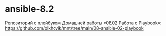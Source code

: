 # ansible-8.2
Репозиторий с плейбуком Домашней работы «08.02 Работа с Playbook»: https://github.com/olkhovik/mnt/tree/main/08-ansible-02-playbook
